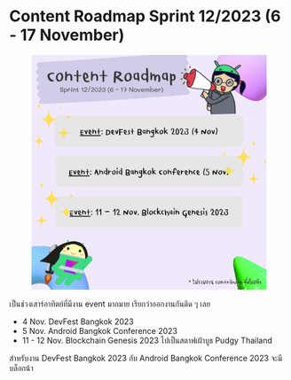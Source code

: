 # Content Roadmap Sprint 12/2023 (6 - 17 November)

<figure><img src="../../.gitbook/assets/Sprint 12.png" alt="" width="563"><figcaption></figcaption></figure>

เป็นช่วงเสาร์อาทิตย์ที่มีงาน event มากมาย เรียกว่าออกงานกันติด ๆ เลย

* 4 Nov. DevFest Bangkok 2023
* 5 Nov. Android Bangkok Conference 2023
* 11 - 12 Nov. Blockchain Genesis 2023 ไปเป็นสตาฟเฝ้าบูธ Pudgy Thailand

สำหรับงาน DevFest Bangkok 2023 กับ Android Bangkok Conference 2023 จะมีบล็อกน้า
